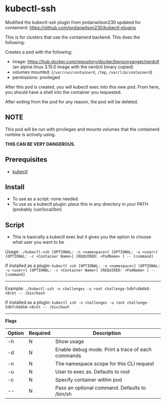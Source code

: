 # kubectl-ssh

Modified the kubectl-ssh plugin from jordanwilson230 updated for containerd: https://github.com/jordanwilson230/kubectl-plugins

This is for clusters that use the containerd backend. This does the following:

Creates a pod with the following:
- image: https://hub.docker.com/repository/docker/bensonyanger/nerdctl (an alpine linux 3.15.0 image with the nerdctl binary copied)
- volumes mounted: (`/var/run/containerd`, `/tmp`, `/var/lib/containerd`)
- permissions: privileged

After this pod is created, you will kubectl exec into this new pod. From here, you should have a shell into the container you requested.

After exiting from the pod for any reason, the pod will be deleted.

## NOTE

This pod will be run with privileges and mounts volumes that the containerd runtime is actively using.

**THIS CAN BE VERY DANGEROUS.** 

## Prerequisites

- [kubectl](https://kubernetes.io/docs/tasks/tools/)

## Install

- To use as a script: none needed
- To use as a kubectl plugin: place this in any directory in your PATH (probably /usr/local/bin)

## Script
- This is basically a kubectl exec but it gives you the option to choose what user you want to be 

Usage:
  ```./kubectl-ssh [OPTIONAL: -n <namespace>] [OPTIONAL: -u <user>] [OPTIONAL: -c <Container Name>] [REQUIRED: <PodName> ] -- [command]```
  
If installed as a plugin:
  ```kubectl ssh [OPTIONAL: -n <namespace>] [OPTIONAL: -u <user>] [OPTIONAL: -c <Container Name>] [REQUIRED: <PodName> ] -- [command]```

---

Example:
  ```./kubectl-ssh -n challenges -u root challenge-5dbfc6b6b8-n8ckt -- /bin/bash```
  
If installed as a plugin:
  ```kubectl ssh -n challenges -u root challenge-5dbfc6b6b8-n8ckt -- /bin/bash```

---
**Flags**

Option | Required | Description
------------- | ------------- | -------------
-h | N | Show usage
-d | N | Enable debug mode. Print a trace of each commands
-n | N | The namespace scope for this CLI request
-u | N | User to exec as. Defaults to root
-c | N | Specify container within pod
-- | N | Pass an optional command. Defaults to /bin/sh
